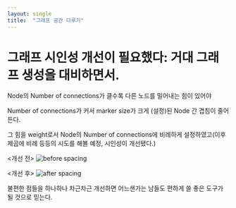 ```yaml
---
layout: single
title:  "그래프 공간 다루기"
---
```


# 그래프 시인성 개선이 필요했다: 거대 그래프 생성을 대비하면서.

Node의 Number of connections가 클수록 다른 노드를 밀어내는 힘이 있어야

Number of connections가 커서 marker size가 크게 (설정)된 Node 간 겹침이 줄어든다.

그 힘을 weight로서 Node의 Number of connections에 비례하게 설정하였고(이후 제곱에 비례 등등의 시도를 해볼 예정, 시인성이 개선됐다.)

<개선 전>
![before spacing](https://user-images.githubusercontent.com/96930429/175450197-5b37ffa5-e5a3-4d11-bb74-863b78d7e52b.png)

<개선 후>
![after spacing](https://user-images.githubusercontent.com/96930429/175450227-a3ef6c05-11b1-4212-a4a9-3b17cd989364.png)


불편한 점들을 하나하나 차근차근 개선하면 어느샌가는 남들도 편하게 쓸 좋은 도구가 될 것으로 믿는다.
